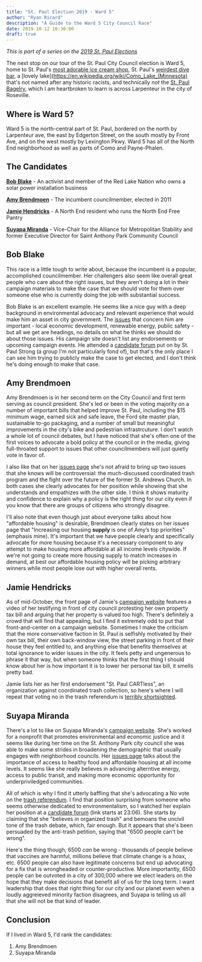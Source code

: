 ```yaml
---
title: "St. Paul Election 2019 - Ward 5"
author: "Ryan Ricard"
description: "A Guide to the Ward 5 City Council Race"
date: 2019-10-12 10:30:00
draft: true
---
```


*This is part of a series on the [2019 St. Paul Elections](https://firewally.net/post/st-paul-election-guide-2019)*

The next stop on our tour of the St. Paul City Council election is Ward 5, home to St. Paul's [most adorable ice cream shop](http://connyscreamycone.com/), St. Paul's [weirdest dive bar](http://halftimerec.com/), a [lovely lake](https://en.wikipedia.org/wiki/Como_Lake_(Minnesota) that's not named after any historic racists, and technically *not* the [St. Paul Bagelry](http://www.stpaulbagelry.com/), which I am heartbroken to learn is across Larpenteur in the city of Roseville. 

## Where is Ward 5?

Ward 5 is the north-central part of St. Paul, bordered on the north by Larpenteur ave, the east by Edgerton Street, on the south mostly by Front Ave, and on the west mostly by Lexington Pkwy. Ward 5 has all of the North End neighborhood as well as parts of Como and Payne-Phalen. 


## The Candidates

[**Bob Blake**](https://bobblakeforward5.com/) - An activist and member of the Red Lake Nation who owns a solar power installation business

[**Amy Brendmoen**](https://www.amyforcitycouncil.com/) - The incumbent councilmember, elected in 2011 

[**Jamie Hendricks**](https://jamie4ward5.com/home) - A North End resident who runs the North End Free Pantry

[**Suyapa Miranda**](https://www.mirandaforward5.com/) - Vice-Chair for the Alliance for Metropolitan Stability and former Executive Director for Saint Anthony Park Community Council

## Bob Blake

This race is a little tough to write about, because the incumbent is a popular, accomplished councilmember. Her challengers also seem like overall great people who care about the right issues, but they aren't doing a lot in their campaign materials to make the case that we should vote for them over someone else who is currently doing the job with substantial success. 

Bob Blake is an excellent example. He seems like a nice guy with a deep background in environmental advocacy and relevant experience that would make him an asset in city government. The [issues](https://bobblakeforward5.com/issues) that concern him are important - local economic development, renewable energy, public safety - but all we get are headings, no details on what he thinks we should do about those issues. His campaign site doesn't list any endorsements or upcoming campaign events. He attended a [candidate forum](https://www.youtube.com/watch?v=4sGkqy06Ynk) put on by St. Paul Strong (a group I'm not particularly fond of), but that's the only place I can see him trying to publicly make the case to get elected, and I don't think he's doing enough to make that case. 

## Amy Brendmoen

Amy Brendmoen is in her second term on the City Council and first term serving as council president. She's led or been in the voting majority on a number of important bills that helped improve St. Paul, including the $15 minimum wage, earned sick and safe leave, the Ford site master plan, sustainable to-go packaging, and a number of small but meaningful improvements in the city's bike and pedestrian infrastrcuture. I don't watch a whole lot of council debates, but I have noticed that she's often one of the first voices to advocate a bold policy at the council or in the media, giving full-throated support to issues that other councilmembers will just quietly vote in favor of. 

I also like that on her [issues page](https://www.amyforcitycouncil.com/issues/) she's not afraid to bring up two issues that she knows will be controversial: the much-discussed coordinated trash program and the fight over the future of the former St. Andrews Church. In both cases she clearly advocates for her position while showing that she understands and empathizes with the other side. I think it shows maturity and confidence to explain why a policy is the right thing for our city even if you know that there are groups of citizens who strongly disagree. 

I'll also note that even though just about everyone talks about how "affordable housing" is desirable, Brendmoen clearly states on her issues page that "Increasing our housing **supply** is one of Amy’s top priorities" (emphasis mine). It's important that we have people clearly and specifically advocate for more housing because it's a necessary component to any attempt to make housing more affordable at all income levels citywide. If we're not going to create more housing supply to match increases in demand, at best our affordable housing policy will be picking arbitrary winners while most people lose out with higher overall rents. 

## Jamie Hendricks

As of mid-October, the front page of Jamie's [campaign website](https://jamie4ward5.com/home) features a video of her testifying in front of city council protesting her own property tax bill and arguing that her property is valued too high. There's definitely a crowd that will find that appealing, but I find it extremely odd to put that front-and-center on a campaign website. Sometimes I make the criticism that the more conservative faction in St. Paul is selfishly motivated by their own tax bill, their own back-window view, the street parking in front of their house they feel entitled to, and anything else that benefits themselves at total ignorance to wider issues in the city. It feels petty and ungenerous to phrase it that way, but when someone thinks that the first thing I should know about her is how important it is to lower her personal tax bill, it smells pretty bad. 

Jamie lists her as her first endorsement "St. Paul CARTless", an organization against coordinated trash collection, so here's where I will repeat that voting no in the trash referendum is [terribly shortsighted](https://firewally.net/post/the-trash-post). 

## Suyapa Miranda

There's a lot to like on Suyapa Miranda's [campaign website](https://www.mirandaforward5.com/). She's worked for a nonprofit that promotes environmental and economic justice and it seems like during her time on the St. Anthony Park city council she was able to make some strides in broadening the demographic that usually engages with neighborhood councils. Her [issues page](https://www.mirandaforward5.com/vision) talks about the importance of access to healthy food and affordable housing at all income levels. It seems like she really believes in advancing alterntive energy, access to public transit, and making more economic opportunity for underpriviledged communities. 

All of which is why I find it utterly baffling that she's advocating a No vote on the [trash referendum](https://www.minnpost.com/metro/2019/10/is-garbage-enough-to-get-upstart-candidates-elected-to-the-st-paul-city-council/). I find that position surprising from someone who seems otherwise dedicated to environmentalism, so I watched her explain her position at a [candidate forum](https://youtu.be/4sGkqy06Ynk?t=1386) (link starts at 23:06). She starts by claiming that she "believes in organized trash" and bemoans the uncivil tone of the trash debate, which, fair enough. But it appears that she's been persuaded by the anti-trash petition, saying that "6500 people can't be wrong". 

Here's the thing though, 6500 *can* be wrong - thousands of people believe that vaccines are harmful, millions believe that climate change is a hoax, etc. 6500 people can also have legitimate concerns but end up advocating for a fix that is wrongheaded or counter-productive. More importantly, 6500 people can be outvoted in a city of 300,000 where we elect leaders on the hope that they make decisions that benefit all of us for the long term. I want leadership that does that right thing for our city and our planet even when a loudly aggreieved minority faction disagrees, and Suyapa is telling us all that she will not be that kind of leader. 

## Conclusion

If I lived in Ward 5, I'd rank the candidates:

1. Amy Brendmoen
2. Suyapa Miranda




